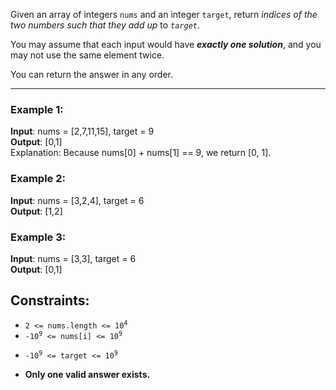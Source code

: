 Given an array of integers `nums` and an integer `target`, 
return _indices of the two numbers such that they add up_ to <code><i>target</i></code>.

You may assume that each input would have **_exactly one solution_**, and you may not use the same element twice.

You can return the answer in any order.
________________________

### Example 1:

**Input**: nums = [2,7,11,15], target = 9  
**Output**: [0,1]  
Explanation: Because nums[0] + nums[1] == 9, we return [0, 1].

### Example 2:

**Input**: nums = [3,2,4], target = 6  
**Output**: [1,2]  

### Example 3:

**Input**: nums = [3,3], target = 6  
**Output**: [0,1]  

## Constraints:

* <code>2 <= nums.length <= 10<sup>4</sup> <br /></code>
* <code>-10<sup>9</sup> <= nums[i] <= 10<sup>9</sup> <br /></code>
* <code>-10<sup>9</sup> <= target <= 10<sup>9</sup> <br /></code>
* **Only one valid answer exists.**


